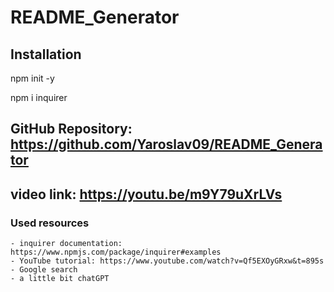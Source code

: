 # README_Generator

 
## Installation
  npm init -y

  npm i inquirer
  
## GitHub Repository: https://github.com/Yaroslav09/README_Generator

## video link: https://youtu.be/m9Y79uXrLVs
  
### Used resources
    - inquirer documentation: https://www.npmjs.com/package/inquirer#examples
    - YouTube tutorial: https://www.youtube.com/watch?v=Qf5EXOyGRxw&t=895s
    - Google search
    - a little bit chatGPT

  